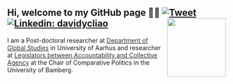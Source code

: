 ## Hi, welcome to my GitHub page 👋🏻 [![Tweet](https://img.shields.io/twitter/url/https/github.com/tterb/hyde.svg?style=social)](https://twitter.com/liaoyenchieh)   [![Linkedin: davidycliao](https://img.shields.io/badge/-davidycliao-blue?style=flat-square&logo=Linkedin&logoColor=white&link=https://www.linkedin.com/in/david-yen-chieh-liao-51a0a3168/)](https://www.linkedin.com/in/david-yen-chieh-liao-51a0a3168/) <img src="https://raw.githack.com/davidycliao/figures/master/avataaars.png"  width="135" height= "135" align="right" />  <br />  

I am a Post-doctoral researcher at  [<span style="color:#323434">Department of Global Studies</span>](https://pure.au.dk/portal/en/persons/yenchieh-liao%280a64ba05-9c47-40b2-8ff6-c3d8aeab26f7%29.html) in University of Aarhus and researcher at [<span style="color:#323434">Legislators between Accountability and Collective Agency</span>](https://projectlacan.wordpress.com) at the Chair of Comparative Politics in the University of Bamberg. 


